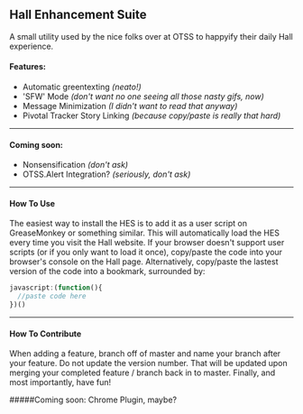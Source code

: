 ## Hall Enhancement Suite

A small utility used by the nice folks over at OTSS to happyify their daily Hall experience.

#### Features:
   - Automatic greentexting _(neato!)_
   - 'SFW' Mode _(don't want no one seeing all those nasty gifs, now)_
   - Message Minimization _(I didn't want to read that anyway)_
   - Pivotal Tracker Story Linking _(because copy/paste is really that hard)_
   
---

#### Coming soon:
   - Nonsensification _(don't ask)_
   - OTSS.Alert Integration? _(seriously, don't ask)_
   
---

#### How To Use

The easiest way to install the HES is to add it as a user script on GreaseMonkey or something similar. This will automatically load the HES every time you visit the Hall website.
If your browser doesn't support user scripts (or if you only want to load it once), copy/paste the code into your browser's console on the Hall page.
Alternatively, copy/paste the lastest version of the code into a bookmark, surrounded by:
```javascript
javascript:(function(){
  //paste code here
})()
```

---

#### How To Contribute

When adding a feature, branch off of master and name your branch after your feature. Do not update the version number. That will be updated upon merging your completed feature / branch back in to master. Finally, and most importantly, have fun!

#####Coming soon: Chrome Plugin, maybe?
